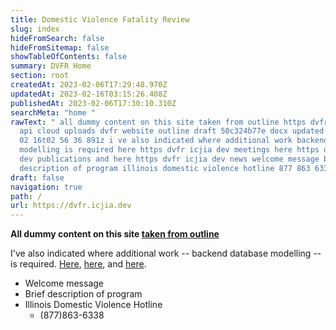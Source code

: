 ```yaml
---
title: Domestic Violence Fatality Review
slug: index
hideFromSearch: false
hideFromSitemap: false
showTableOfContents: false
summary: DVFR Home
section: root
createdAt: 2023-02-06T17:29:48.970Z
updatedAt: 2023-02-16T03:15:26.408Z
publishedAt: 2023-02-06T17:30:10.310Z
searchMeta: "home "
rawText: " all dummy content on this site taken from outline https dvfr icjia
  api cloud uploads dvfr website outline draft 50c324b77e docx updated at 2023
  02 16t02 56 36 891z i ve also indicated where additional work backend database
  modelling is required here https dvfr icjia dev meetings here https dvfr icjia
  dev publications and here https dvfr icjia dev news welcome message brief
  description of program illinois domestic violence hotline 877 863 6338 "
draft: false
navigation: true
path: /
url: https://dvfr.icjia.dev
---
```


<div style="min-width: 100% !important; " class="text-center">

**All dummy content on this site [taken from outline](https://dvfr.icjia-api.cloud/uploads/DVFR_website_outline_draft_50c324b77e.docx?updated_at=2023-02-16T02:56:36.891Z)**

I've also indicated where additional work -- backend database modelling -- is required. [Here](https://dvfr.icjia.dev/meetings), [here](https://dvfr.icjia.dev/publications), and [here](https://dvfr.icjia.dev/news).

</div>

- Welcome message
- Brief description of program
- Illinois Domestic Violence Hotline
    - (877)863-6338

 
